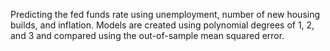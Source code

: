 Predicting the fed funds rate using unemployment, number of new housing builds, and inflation. Models are created using polynomial degrees of 1, 2, and 3 and compared using the out-of-sample mean squared error.

